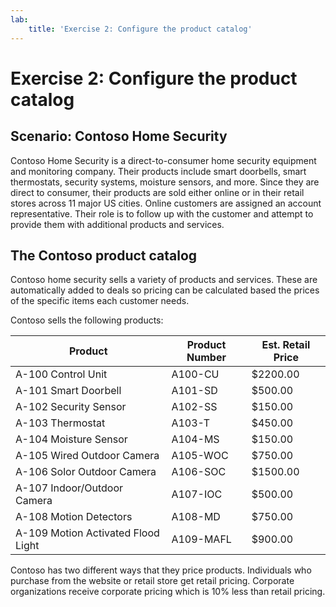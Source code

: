 ```yaml
---
lab:
    title: 'Exercise 2: Configure the product catalog'
---
```


# Exercise 2: Configure the product catalog

## Scenario: Contoso Home Security 
Contoso Home Security is a direct-to-consumer home security equipment and monitoring company. Their products include smart doorbells, smart thermostats, security systems, moisture sensors, and more. Since they are direct to consumer, their products are sold either online or in their retail stores across 11 major US cities. Online customers are assigned an account representative. Their role is to follow up with the customer and attempt to provide them with additional products and services. 

## The Contoso product catalog
Contoso home security sells a variety of products and services. These are automatically added to deals so pricing can be calculated based the prices of the specific items each customer needs.

Contoso sells the following products:

| Product                            | Product Number | Est. Retail Price |
|------------------------------------|----------------|-------------------|
| A-100 Control Unit                 | A100-CU        | \$2200.00         |
| A-101 Smart Doorbell               | A101-SD        | \$500.00          |
| A-102 Security Sensor              | A102-SS        | \$150.00          |
| A-103 Thermostat                   | A103-T         | \$450.00          |
| A-104 Moisture Sensor              | A104-MS        | \$150.00          |
| A-105 Wired Outdoor Camera         | A105-WOC       | \$750.00          |
| A-106 Solor Outdoor Camera         | A106-SOC       | \$1500.00         |
| A-107 Indoor/Outdoor Camera        | A107-IOC       | \$500.00          |
| A-108 Motion Detectors             | A108-MD        | \$750.00          |
| A-109 Motion Activated Flood Light | A109-MAFL      | \$900.00          |

Contoso has two different ways that they price products. Individuals who purchase from the website or retail store get retail pricing. Corporate organizations receive corporate pricing which is 10% less than retail pricing.

